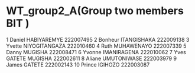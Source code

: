 # WT_group2_A(Group two members BIT )
1	Daniel HABIYAREMYE	222007495
2	Bonheur ITANGISHAKA	222009138
3	Yvette NIYOGITANGAZA	222010460
4	Ruth MUHAWENAYO	222007339
5	Danny MUGISHA	222008471
6	Yvonne IMANIRAGENA	222010062
7	Yves GATETE MUGISHA	222002611
8	Aliane UMUTONIWASE	222003979
9	James GATETE	222002143
10 Prince IGIHOZO	222003087
